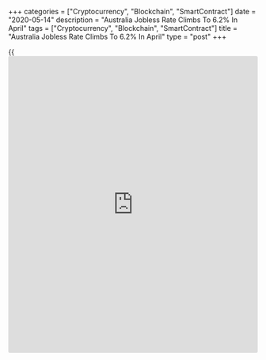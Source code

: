 +++
categories = ["Cryptocurrency", "Blockchain", "SmartContract"]
date = "2020-05-14"
description = "Australia Jobless Rate Climbs To 6.2% In April"
tags = ["Cryptocurrency", "Blockchain", "SmartContract"]
title = "Australia Jobless Rate Climbs To 6.2% In April"
type = "post"
+++

{{<iframe id="large-banner" src="https://www.bounty.group/#slide=10.0" width="100%" height="600" scrolling="no" style="border: 0px solid rgb(216, 221, 230); border-radius: 3px;">}}

The unemployment rate in Australia came in at a seasonally adjusted 6.2
percent in April, the Australian Bureau of Statistics said on Thursday.
That was up from 5.2 percent in March but was well beneath expectations
for 8.3 percent.

The Australian [economy][1] lost 594,300 jobs last month - missing
forecasts for a decline of 575,000 following the increase of 5,900 jobs
in the previous month.

The participation rate was 63.5 percent in April, well shy of
expectations for 65.2 percent and down from 66.0 percent a month
earlier.

For comments and feedback [contact](https://www.playgroundfx.com/contact/): editorial@rtt[news](https://www.letsplayfx.com/blog/forex-news-website/).com

[Economic News][1]

 **What parts of the world are seeing the best (and worst) economic
performances lately? Click[here][2] to check out our [Econ Scorecard][2]
and find out! See up-to-the-moment [ranking](https://www.playgroundfx.com/blog/crypto-exchange-ranking/)s for the best and worst
performers in [GDP][3], [unemployment rate][4], [inflation][5] and much
more.**

   1. www.rtt[news](https://www.letsplayfx.com/blog/forex-news-website/).com/Content/EconomicNews.aspx
   2. www.rtt[news](https://www.letsplayfx.com/blog/forex-news-website/).com/economic-scorecard/world-rank/unemployment-rate/highest-performance.aspx
   3. www.rtt[news](https://www.letsplayfx.com/blog/forex-news-website/).com/economic-scorecard/world-rank/GDP/highest-performance.aspx
   4. www.rtt[news](https://www.letsplayfx.com/blog/forex-news-website/).com/economic-scorecard/world-rank/unemployment-rate/lowest-performance.aspx
   5. www.rtt[news](https://www.letsplayfx.com/blog/forex-news-website/).com/economic-scorecard/world-rank/CPI/highest-performance.aspx
